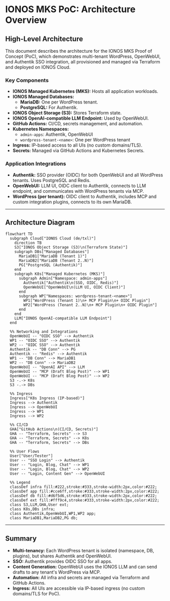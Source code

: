 # IONOS MKS PoC: Architecture Overview

## High-Level Architecture

This document describes the architecture for the IONOS MKS Proof of Concept (PoC), which demonstrates multi-tenant WordPress, OpenWebUI, and Authentik SSO integration, all provisioned and managed via Terraform and deployed on IONOS Cloud.

### Key Components

- **IONOS Managed Kubernetes (MKS):** Hosts all application workloads.
- **IONOS Managed Databases:**
  - **MariaDB:** One per WordPress tenant.
  - **PostgreSQL:** For Authentik.
- **IONOS Object Storage (S3):** Stores Terraform state.
- **IONOS OpenAI-compatible LLM Endpoint:** Used by OpenWebUI.
- **GitHub Actions:** CI/CD, secrets management, and automation.
- **Kubernetes Namespaces:**
  - `admin-apps`: Authentik, OpenWebUI
  - `wordpress-tenant-<name>`: One per WordPress tenant
- **Ingress:** IP-based access to all UIs (no custom domains/TLS).
- **Secrets:** Managed via GitHub Actions and Kubernetes Secrets.

### Application Integrations

- **Authentik:** SSO provider (OIDC) for both OpenWebUI and all WordPress tenants. Uses PostgreSQL and Redis.
- **OpenWebUI:** LLM UI, OIDC client to Authentik, connects to LLM endpoint, and communicates with WordPress tenants via MCP.
- **WordPress (per tenant):** OIDC client to Authentik, includes MCP and custom integration plugins, connects to its own MariaDB.

---

## Architecture Diagram

```mermaid
flowchart TD
  subgraph Cloud["IONOS Cloud (de/txl)"]
    direction TB
    S3["IONOS Object Storage (S3)\n(Terraform State)"]
    subgraph DBs["Managed Databases"]
      MariaDB1["MariaDB (Tenant 1)"]
      MariaDB2["MariaDB (Tenant 2..N)"]
      PG["PostgreSQL (Authentik)"]
    end
    subgraph K8s["Managed Kubernetes (MKS)"]
      subgraph Admin["Namespace: admin-apps"]
        Authentik["Authentik\n(SSO, OIDC, Redis)"]
        OpenWebUI["OpenWebUI\n(LLM UI, OIDC Client)"]
      end
      subgraph WP["Namespaces: wordpress-tenant-<name>"]
        WP1["WordPress (Tenant 1)\n+ MCP Plugin\n+ OIDC Plugin"]
        WP2["WordPress (Tenant 2..N)\n+ MCP Plugin\n+ OIDC Plugin"]
      end
    end
    LLM["IONOS OpenAI-compatible LLM Endpoint"]
  end

  %% Networking and Integrations
  OpenWebUI -- "OIDC SSO" --> Authentik
  WP1 -- "OIDC SSO" --> Authentik
  WP2 -- "OIDC SSO" --> Authentik
  Authentik -- "DB Conn" --> PG
  Authentik -- "Redis" --> Authentik
  WP1 -- "DB Conn" --> MariaDB1
  WP2 -- "DB Conn" --> MariaDB2
  OpenWebUI -- "OpenAI API" --> LLM
  OpenWebUI -- "MCP (Draft Blog Post)" --> WP1
  OpenWebUI -- "MCP (Draft Blog Post)" --> WP2
  S3 -.-> K8s
  S3 -.-> DBs

  %% Ingress
  Ingress["K8s Ingress (IP-based)"]
  Ingress --> Authentik
  Ingress --> OpenWebUI
  Ingress --> WP1
  Ingress --> WP2

  %% CI/CD
  GHA["GitHub Actions\n(CI/CD, Secrets)"]
  GHA -- "Terraform, Secrets" --> S3
  GHA -- "Terraform, Secrets" --> K8s
  GHA -- "Terraform, Secrets" --> DBs

  %% User Flows
  User["User/Tester"]
  User -- "SSO Login" --> Authentik
  User -- "Login, Blog, Chat" --> WP1
  User -- "Login, Blog, Chat" --> WP2
  User -- "Login, Content Gen" --> OpenWebUI

  %% Legend
  classDef infra fill:#222,stroke:#333,stroke-width:2px,color:#222;
  classDef app fill:#cce6ff,stroke:#333,stroke-width:2px,color:#222;
  classDef db fill:#d6f5d6,stroke:#333,stroke-width:2px,color:#222;
  classDef ext fill:#fff9c4,stroke:#333,stroke-width:2px,color:#222;
  class S3,LLM,GHA,User ext;
  class K8s,DBs infra;
  class Authentik,OpenWebUI,WP1,WP2 app;
  class MariaDB1,MariaDB2,PG db;
```

---

## Summary

- **Multi-tenancy:** Each WordPress tenant is isolated (namespace, DB, plugins), but shares Authentik and OpenWebUI.
- **SSO:** Authentik provides OIDC SSO for all apps.
- **Content Generation:** OpenWebUI uses the IONOS LLM and can send drafts to any tenant's WordPress via MCP.
- **Automation:** All infra and secrets are managed via Terraform and GitHub Actions.
- **Ingress:** All UIs are accessible via IP-based ingress (no custom domains/TLS for PoC).
